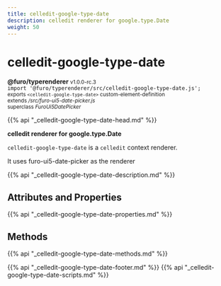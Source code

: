 ```yaml
---
title: celledit-google-type-date
description: celledit renderer for google.type.Date
weight: 50
---
```


# celledit-google-type-date
**@furo/typerenderer** <small>v1.0.0-rc.3</small>
<br>`import '@furo/typerenderer/src/celledit-google-type-date.js';`<small>
<br>exports `<celledit-google-type-date>` custom-element-definition
<br>extends */src/furo-ui5-date-picker.js*
<br>superclass *FuroUi5DatePicker*</small>

{{% api "_celledit-google-type-date-head.md" %}}

**celledit renderer for google.type.Date**

`celledit-google-type-date` is a `celledit` context renderer.

It uses furo-ui5-date-picker as the renderer

{{% api "_celledit-google-type-date-description.md" %}}


## Attributes and Properties
{{% api "_celledit-google-type-date-properties.md" %}}



## Methods
{{% api "_celledit-google-type-date-methods.md" %}}





{{% api "_celledit-google-type-date-footer.md" %}}
{{% api "_celledit-google-type-date-scripts.md" %}}
